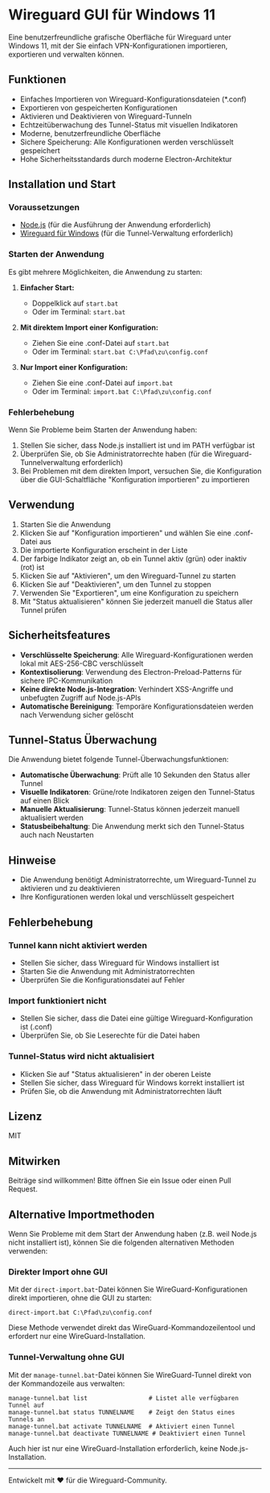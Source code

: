 # Wireguard GUI für Windows 11

Eine benutzerfreundliche grafische Oberfläche für Wireguard unter Windows 11, mit der Sie einfach VPN-Konfigurationen importieren, exportieren und verwalten können.

## Funktionen

- Einfaches Importieren von Wireguard-Konfigurationsdateien (*.conf)
- Exportieren von gespeicherten Konfigurationen
- Aktivieren und Deaktivieren von Wireguard-Tunneln
- Echtzeitüberwachung des Tunnel-Status mit visuellen Indikatoren
- Moderne, benutzerfreundliche Oberfläche
- Sichere Speicherung: Alle Konfigurationen werden verschlüsselt gespeichert
- Hohe Sicherheitsstandards durch moderne Electron-Architektur

## Installation und Start

### Voraussetzungen
- [Node.js](https://nodejs.org/) (für die Ausführung der Anwendung erforderlich)
- [Wireguard für Windows](https://www.wireguard.com/install/) (für die Tunnel-Verwaltung erforderlich)

### Starten der Anwendung
Es gibt mehrere Möglichkeiten, die Anwendung zu starten:

1. **Einfacher Start:**
   - Doppelklick auf `start.bat`
   - Oder im Terminal: `start.bat`

2. **Mit direktem Import einer Konfiguration:**
   - Ziehen Sie eine .conf-Datei auf `start.bat`
   - Oder im Terminal: `start.bat C:\Pfad\zu\config.conf`

3. **Nur Import einer Konfiguration:**
   - Ziehen Sie eine .conf-Datei auf `import.bat`
   - Oder im Terminal: `import.bat C:\Pfad\zu\config.conf`

### Fehlerbehebung
Wenn Sie Probleme beim Starten der Anwendung haben:
1. Stellen Sie sicher, dass Node.js installiert ist und im PATH verfügbar ist
2. Überprüfen Sie, ob Sie Administratorrechte haben (für die Wireguard-Tunnelverwaltung erforderlich)
3. Bei Problemen mit dem direkten Import, versuchen Sie, die Konfiguration über die GUI-Schaltfläche "Konfiguration importieren" zu importieren

## Verwendung

1. Starten Sie die Anwendung
2. Klicken Sie auf "Konfiguration importieren" und wählen Sie eine .conf-Datei aus
3. Die importierte Konfiguration erscheint in der Liste
4. Der farbige Indikator zeigt an, ob ein Tunnel aktiv (grün) oder inaktiv (rot) ist
5. Klicken Sie auf "Aktivieren", um den Wireguard-Tunnel zu starten
6. Klicken Sie auf "Deaktivieren", um den Tunnel zu stoppen
7. Verwenden Sie "Exportieren", um eine Konfiguration zu speichern
8. Mit "Status aktualisieren" können Sie jederzeit manuell die Status aller Tunnel prüfen

## Sicherheitsfeatures

- **Verschlüsselte Speicherung**: Alle Wireguard-Konfigurationen werden lokal mit AES-256-CBC verschlüsselt
- **Kontextisolierung**: Verwendung des Electron-Preload-Patterns für sichere IPC-Kommunikation
- **Keine direkte Node.js-Integration**: Verhindert XSS-Angriffe und unbefugten Zugriff auf Node.js-APIs
- **Automatische Bereinigung**: Temporäre Konfigurationsdateien werden nach Verwendung sicher gelöscht

## Tunnel-Status Überwachung

Die Anwendung bietet folgende Tunnel-Überwachungsfunktionen:

- **Automatische Überwachung**: Prüft alle 10 Sekunden den Status aller Tunnel
- **Visuelle Indikatoren**: Grüne/rote Indikatoren zeigen den Tunnel-Status auf einen Blick
- **Manuelle Aktualisierung**: Tunnel-Status können jederzeit manuell aktualisiert werden
- **Statusbeibehaltung**: Die Anwendung merkt sich den Tunnel-Status auch nach Neustarten

## Hinweise

- Die Anwendung benötigt Administratorrechte, um Wireguard-Tunnel zu aktivieren und zu deaktivieren
- Ihre Konfigurationen werden lokal und verschlüsselt gespeichert

## Fehlerbehebung

### Tunnel kann nicht aktiviert werden

- Stellen Sie sicher, dass Wireguard für Windows installiert ist
- Starten Sie die Anwendung mit Administratorrechten
- Überprüfen Sie die Konfigurationsdatei auf Fehler

### Import funktioniert nicht

- Stellen Sie sicher, dass die Datei eine gültige Wireguard-Konfiguration ist (.conf)
- Überprüfen Sie, ob Sie Leserechte für die Datei haben

### Tunnel-Status wird nicht aktualisiert

- Klicken Sie auf "Status aktualisieren" in der oberen Leiste
- Stellen Sie sicher, dass Wireguard für Windows korrekt installiert ist
- Prüfen Sie, ob die Anwendung mit Administratorrechten läuft

## Lizenz

MIT

## Mitwirken

Beiträge sind willkommen! Bitte öffnen Sie ein Issue oder einen Pull Request.

## Alternative Importmethoden

Wenn Sie Probleme mit dem Start der Anwendung haben (z.B. weil Node.js nicht installiert ist), können Sie die folgenden alternativen Methoden verwenden:

### Direkter Import ohne GUI

Mit der `direct-import.bat`-Datei können Sie WireGuard-Konfigurationen direkt importieren, ohne die GUI zu starten:

```
direct-import.bat C:\Pfad\zu\config.conf
```

Diese Methode verwendet direkt das WireGuard-Kommandozeilentool und erfordert nur eine WireGuard-Installation.

### Tunnel-Verwaltung ohne GUI

Mit der `manage-tunnel.bat`-Datei können Sie WireGuard-Tunnel direkt von der Kommandozeile aus verwalten:

```
manage-tunnel.bat list                 # Listet alle verfügbaren Tunnel auf
manage-tunnel.bat status TUNNELNAME    # Zeigt den Status eines Tunnels an
manage-tunnel.bat activate TUNNELNAME  # Aktiviert einen Tunnel
manage-tunnel.bat deactivate TUNNELNAME # Deaktiviert einen Tunnel
```

Auch hier ist nur eine WireGuard-Installation erforderlich, keine Node.js-Installation.

---

Entwickelt mit ❤️ für die Wireguard-Community. 